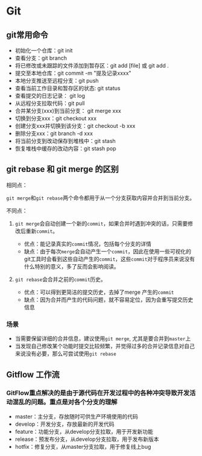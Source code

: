 # Git

## git常用命令

- 初始化一个仓库：git init
- 查看分支：git branch
- 将已修改或未跟踪的文件添加到暂存区：git add [file] 或 git add .
- 提交至本地仓库：git commit -m "提及记录xxxx"
- 本地分支推送至远程分支：git push
- 查看当前工作目录和暂存区的状态: git status
- 查看提交的日志记录： git log
- 从远程分支拉取代码：git pull
- 合并某分支(xxx)到当前分支： git merge xxx
- 切换到分支xxx：git checkout xxx
- 创建分支xxx并切换到该分支：git checkout -b xxx
- 删除分支xxx：git branch -d xxx
- 将当前分支到改动保存到堆栈中：git stash
- 恢复堆栈中缓存的改动内容：git stash pop

## git rebase 和 git merge 的区别

相同点：

`git merge`和`git rebase`两个命令都⽤于从⼀个分⽀获取内容并合并到当前分⽀。

不同点：  

1. `git merge`会⾃动创建⼀个新的`commit`，如果合并时遇到冲突的话，只需要修改后重新`commit`。

   - 优点：能记录真实的`commit`情况，包括每个分⽀的详情  
   - 缺点：由于每次`merge`会⾃动产⽣⼀个`commit`，因此在使用⼀些可视化的git工具时会看到这些自动产生的`commit`，这些`commit`对于程序员来说没有什么特别的意义，多了反而会影响阅读。

2. `git rebase`会合并之前的`commit`历史。  

   - 优点：可以得到更简洁的提交历史，去掉了merge 产生的`commit`  
   - 缺点：因为合并而产生的代码问题，就不容易定位，因为会重写提交历史信息  

### 场景

- 当需要保留详细的合并信息，建议使⽤`git merge`, 尤其是要合并到`master`上
- 当发现⾃⼰修改某个功能时提交比较频繁，并觉得过多的合并记录信息对自己来说没有必要，那么可尝试使用`git rebase`

## Gitflow 工作流

### GitFlow重点解决的是由于源代码在开发过程中的各种冲突导致开发活动混乱的问题。重点是对各个分支的理解

- master：主分支，存放随时可供生产环境使用的代码
- develop：开发分支，存放最新的开发代码
- feature：功能分支，从develop分支拉取，用于开发新功能
- release：预发布分支，从develop分支拉取，用于发布新版本
- hotfix：修复分支，从master分支拉取，用于修复线上bug
